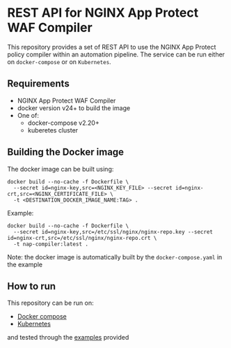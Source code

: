 # REST API for NGINX App Protect WAF Compiler

This repository provides a set of REST API to use the NGINX App Protect policy compiler within an automation pipeline.
The service can be run either on `docker-compose` or on `Kubernetes`.

## Requirements

- NGINX App Protect WAF Compiler
- docker version v24+ to build the image
- One of:
  - docker-compose v2.20+
  - kuberetes cluster

## Building the Docker image

The docker image can be built using:

```
docker build --no-cache -f Dockerfile \
  --secret id=nginx-key,src=<NGINX_KEY_FILE> --secret id=nginx-crt,src=<NGINX_CERTIFICATE_FILE> \
  -t <DESTINATION_DOCKER_IMAGE_NAME:TAG> .
```

Example:

```
docker build --no-cache -f Dockerfile \
  --secret id=nginx-key,src=/etc/ssl/nginx/nginx-repo.key --secret id=nginx-crt,src=/etc/ssl/nginx/nginx-repo.crt \
  -t nap-compiler:latest .
```

Note: the docker image is automatically built by the `docker-compose.yaml` in the example

## How to run

This repository can be run on:

- [Docker compose](contrib/docker-compose)
- [Kubernetes](contrib/kubernetes)

and tested through the [examples](contrib/examples) provided
